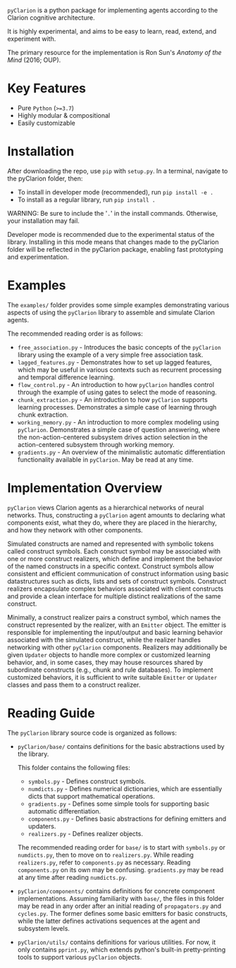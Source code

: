`pyClarion` is a python package for implementing agents according to the Clarion cognitive architecture.

It is highly experimental, and aims to be easy to learn, read, extend, and experiment with.

The primary resource for the implementation is Ron Sun's *Anatomy of the Mind* (2016; OUP).

# Key Features

- Pure `Python` (`>=3.7`)
- Highly modular & compositional
- Easily customizable

# Installation

After downloading the repo, use `pip` with `setup.py`. In a terminal, navigate to the pyClarion folder, then:

- To install in developer mode (recommended), run
```pip install -e .```
- To install as a regular library, run
```pip install .```

WARNING: Be sure to include the '`.`' in the install commands. Otherwise, your installation may fail.

Developer mode is recommended due to the experimental status of the library. Installing in this mode means that changes made to the pyClarion folder will be reflected in the pyClarion package, enabling fast prototyping and experimentation.

# Examples

The `examples/` folder provides some simple examples demonstrating various aspects of using the `pyClarion` library to assemble and simulate Clarion agents.

The recommended reading order is as follows:

- `free_association.py` - Introduces the basic concepts of the `pyClarion` library using the example of a very simple free association task.
- `lagged_features.py` - Demonstrates how to set up lagged features, which may be useful in various contexts such as recurrent processing and temporal difference learning.
- `flow_control.py` - An introduction to how `pyClarion` handles control through the example of using gates to select the mode of reasoning.
- `chunk_extraction.py` - An introduction to how `pyClarion` supports learning processes. Demonstrates a simple case of learning through chunk extraction.  
- `working_memory.py` - An introduction to more complex modeling using `pyClarion`. Demonstrates a simple case of question answering, where the non-action-centered subsystem drives action selection in the action-centered subsystem through working memory.
- `gradients.py` - An overview of the minimalistic automatic differentiation functionality available in `pyClarion`. May be read at any time.

# Implementation Overview

`pyClarion` views Clarion agents as a hierarchical networks of neural networks. Thus, constructing a `pyClarion` agent amounts to declaring what components exist, what they do, where they are placed in the hierarchy, and how they network with other components.

Simulated constructs are named and represented with symbolic tokens called construct symbols. Each construct symbol may be associated with one or more construct realizers, which define and implement the behavior of the named constructs in a specific context. Construct symbols allow consistent and efficient communication of construct information using basic datastructures such as dicts, lists and sets of construct symbols. Construct realizers encapsulate complex behaviors associated with client constructs and provide a clean interface for multiple distinct realizations of the same construct.

Minimally, a construct realizer pairs a construct symbol, which names the construct represented by the realizer, with an `Emitter` object. The emitter is responsible for implementing the input/output and basic learning behavior associated with the simulated construct, while the realizer handles networking with other `pyClarion` components. Realizers may additionally be given `Updater` objects to handle more complex or customized learning behavior, and, in some cases, they may house resources shared by subordinate constructs (e.g., chunk and rule databases). To implement customized behaviors, it is sufficient to write suitable `Emitter` or `Updater` classes and pass them to a construct realizer.

# Reading Guide

The `pyClarion` library source code is organized as follows:

- `pyClarion/base/` contains definitions for the basic abstractions used by the library.

    This folder contains the following files:

    - `symbols.py` - Defines construct symbols.
    - `numdicts.py` - Defines numerical dictionaries, which are essentially dicts that support mathematical operations.
    - `gradients.py` - Defines some simple tools for supporting basic automatic differentiation.
    - `components.py` - Defines basic abstractions for defining emitters and updaters.
    - `realizers.py` - Defines realizer objects.

    The recommended reading order for `base/` is to start with `symbols.py` or `numdicts.py`, then to move on to `realizers.py`. While reading `realizers.py`, refer to `components.py` as necessary. Reading `components.py` on its own may be confusing. `gradients.py` may be read at any time after reading `numdicts.py`.

- `pyClarion/components/` contains definitions for concrete component implementations. Assuming familiarity with `base/`, the files in this folder may be read in any order after an initial reading of `propagators.py` and `cycles.py`. The former defines some basic emitters for basic constructs, while the latter defines activations sequences at the agent and subsystem levels. 

- `pyClarion/utils/` contains definitions for various utilities. For now, it only contains `pprint.py`, which extends python's built-in pretty-printing tools to support various `pyClarion` objects.
